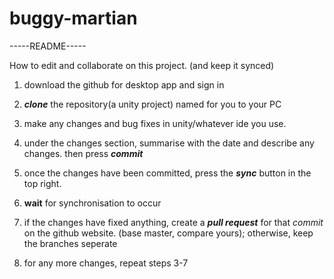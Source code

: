 # buggy-martian
-----README-----

How to edit and collaborate on this project. (and keep it synced)

1. download the github for desktop app and sign in

2. ***clone*** the repository(a unity project) named for you to your PC

3. make any changes and bug fixes in unity/whatever ide you use.

4. under the changes section, summarise with the date and describe any changes. then press ***commit***

5. once the changes have been committed, press the ***sync*** button in the top right.

6. **wait** for synchronisation to occur

7. if the changes have fixed anything, create a ***pull request*** for that *commit* on the github website. (base master, compare yours); otherwise, keep the branches seperate

8. for any more changes, repeat steps  3-7

